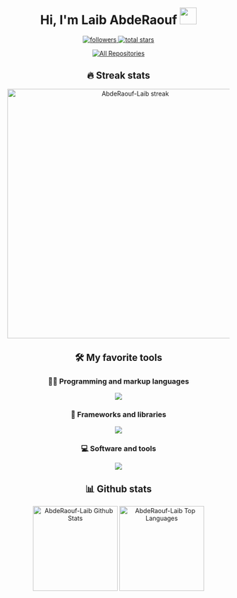 <!-- Welcome Message -->
<div align="center">
  <h1>
    Hi, I'm Laib AbdeRaouf
    <img src="https://media.giphy.com/media/hvRJCLFzcasrR4ia7z/giphy.gif" width="38">
  </h1>

  <!-- Typing SVG -->
  <p>
  </p>

  <!-- Social Badges -->
  <p>
    <a href="https://github.com/AbdeRaouf-Laib"?tab=followers">
      <img alt="followers" title="Follow me on Github" src="https://custom-icon-badges.herokuapp.com/github/followers/nemo256?color=236ad3&labelColor=1155ba&style=for-the-badge&logo=person-add&label=Follow&logoColor=white"/>
    </a>
    <a href="https://github.com/AbdeRaouf-Laib?tab=repositories&sort=stargazers">
      <img alt="total stars" title="Total stars on GitHub" src="https://custom-icon-badges.herokuapp.com/github/stars/nemo256?color=55960c&style=for-the-badge&labelColor=488207&logo=star"/>
    </a>
  </p>
  <p>
    <a href="https://github.com/AbdeRaouf-Laib?tab=repositories&sort=stargazers"><img alt="All Repositories" title="All Repositories" src="https://custom-icon-badges.herokuapp.com/badge/-All%20Repos-2962FF?style=for-the-badge&logoColor=white&logo=repo"/></a>
  </p>

## 🔥 Streak stats

  <!-- GitHub Readme Streak Stats -->
  <p>
    <img width="564" title="My streak stats" alt="AbdeRaouf-Laib streak" src="http://github-readme-streak-stats.herokuapp.com?user=AbdeRaouf-Laib&theme=midnight-purple&hide_border=true"/>
  </p>

## 🛠️ My favorite tools

### 👨‍💻 Programming and markup languages

  <p>
      <img src="https://skillicons.dev/icons?i=c,css,html,js,py&theme=dark&perline=6">
  </p>

### 🧰 Frameworks and libraries

  <p>
      <img src="https://skillicons.dev/icons?i=ncurses,django&theme=dark&perline=6">
  </p>

### 💻 Software and tools

  <p>
      <img src="https://skillicons.dev/icons?i=linux,github,stackoverflow&theme=dark&perline=6">
  </p>

## 📊 Github stats


  <img alt="AbdeRaouf-Laib Github Stats" src="https://denvercoder1-github-readme-stats.vercel.app/api/?username=AbdeRaouf-Laib&show_icons=true&count_private=true&theme=midnight-purple&hide_border=true&bg_color=000000&title_color=4b0088&icon_color=4b0088" height="192px"/>
  <img alt="AbdeRaouf-Laib Top Languages" src="https://github-readme-stats.vercel.app/api/top-langs/?username=AbdeRaouf-Laib&langs_count=8&layout=compact&theme=midnight-purple&hide_border=true&bg_color=000000&title_color=4b0088&icon_color=4b0088&hide=Jupyter%20Notebook" height="192px"/>

</div>
